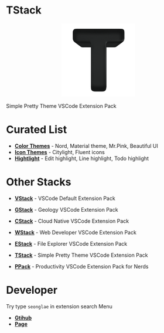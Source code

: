 # TStack
<p align="center"><img width="200"alt="vstack" src="images/logo.png"/></p>

Simple Pretty Theme VSCode Extension Pack

# Curated List

- [**Color Themes**]() - Nord, Material theme, Mr.Pink, Beautiful UI
- [**Icon Themes**]() - Citylight, Fluent icons
- [**Hightlight**]() - Edit highlight, Line highlight, Todo highlight


# Other Stacks
- [**VStack**](https://marketplace.visualstudio.com/items?itemName=seonglae.vstack) -  VSCode Default Extension Pack

- [**GStack**](https://marketplace.visualstudio.com/items?itemName=seonglae.gstack) - Geology VSCode Extension Pack

- [**CStack**](https://marketplace.visualstudio.com/items?itemName=seonglae.cstack) - Cloud Native VSCode Extension Pack

- [**WStack**](https://marketplace.visualstudio.com/items?itemName=seonglae.wstack) - Web Developer VSCode Extension Pack

- [**EStack**](https://marketplace.visualstudio.com/items?itemName=seonglae.estack) - File Explorer VSCode Extension Pack

- [**TStack**](https://marketplace.visualstudio.com/items?itemName=seonglae.tstack) - Simple Pretty Theme VSCode Extension Pack

- [**PPack**](https://marketplace.visualstudio.com/items?itemName=seonglae.pstack) - Productivity VSCode Extension Pack for Nerds


# Developer
Try type `seonglae` in extension search Menu
- [**Gtihub**](https://github.com/seonglae)
- [**Page**](https://www.seongland.com)


